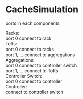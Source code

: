 # CacheSimulation

ports in each components:

Racks: <br />
  port 0 connect to rack <br />
ToRs: <br />
  port 0 connect to racks <br />
  port 1,.... connect to aggregations <br />
Aggregations: <br />
  port 0 connect to controller switch <br />
  port 1,.... connect to ToRs <br />
Controller Switch: <br />
  port 0 connect to controller <br />
Controller: <br />
  connect to controller switch <br />
